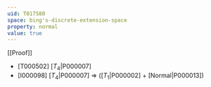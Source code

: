 ```yaml
---
uid: T017580
space: bing's-discrete-extension-space
property: normal
value: true
---
```

[[Proof]]

* [T000502] [$T_4$|P000007]
* [I000098] [$T_4$|P000007] => ([$T_1$|P000002] + [Normal|P000013])

